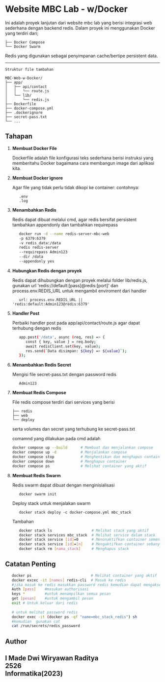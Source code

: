 # Website MBC Lab - w/Docker 

Ini adalah proyek lanjutan dari website mbc lab yang berisi integrasi  web sederhana dengan backend redis.
Dalam proyek ini menggunakan Docker yang terdiri dari; 
```
├── Docker Compose 
└── Docker Swarm
```
Redis yang digunakan sebagai penyimpanan cache/bertipe persistent data.

---
```
Struktur file tambahan 

MBC-Web-w-Docker/
├── app/
│   ├── api/contact
│   │   └── route.js
│   └── lib/
│       └── redis.js
├── Dockerfile
├── docker-compose.yml
├── .dockerignore
├── secret-pass.txt
└── ...

```

## Tahapan

1. **Membuat Docker File**
   
   Dockerfile adalah file konfigurasi teks sederhana berisi instruksi yang memberitahu Docker bagaimana cara membangun image dari aplikasi kita.

2. **Membuat Docker ignore**
   
   Agar file yang tidak perlu tidak dikopi ke container:
   contohnya:
   ```
      .env
      .log
   ```

3. **Menambahkan Redis**
   
   Redis dapat dibuat melalui cmd, agar redis bersifat persistent tambahkan appendonly dan tambahkan requirepass

   ```bash
      docker run -d --name redis-server-mbc-web 
      -p 6379:6379 
      -v redis_data:/data 
      redis redis-server 
      --requirepass Admin123
      --dir /data 
      --appendonly yes
   ```

4. **Hubungkan Redis dengan proyek**
   
   Redis dapat dihubungkan dengan proyek melalui folder lib/redis.js, 
   gunakan url 'redis://default:[pass]@redis:[port]'
   dan process.env.REDIS_URL untuk mengambil enviroment dari handler

   ```
      url: process.env.REDIS_URL || 'redis:default:Admin123@redis:6379'
   ```

5. **Handler Post**
   
   Perbaiki handler post pada app/api/contact/route.js agar dapat terhubung dengan redis

   ```bash
      app.post('/data', async (req, res) => {
         const { key, value } = req.body;
         await redisClient.set(key, value);
         res.send(`Data disimpan: ${key} => ${value}`);
      });
   ```

6. **Menambahkan Redis Secret**
   
   Mengisi file secret-pass.txt dengan password redis
   ```
      Admin123
   ```

7. **Membuat Redis Compose**
   
   File redis compose terdiri dari services yang berisi 
   ```
   ├── redis
   ├── web
   └── deploy
   ```
   serta volumes dan secret yang terhubung ke secret-pass.txt

   comamnd yang dilakukan pada cmd adalah 
   ```bash
   docker compose up --build      # Membuat dan menjalankan compose
   docker compose up -d           # Menjalankan compose 
   docker compose stop            # Menghentikan dan menghapus container sementara
   docker compose down            # Menghapus container 
   docker compose ps              # Melihat container yang aktif
   ```

8. **Membuat Redis Swarm**
   
   Redis swarm dapat dibuat dengan menginisialisasi
   ```
      docker swarm init 
   ```
   Deploy stack untuk menjalakan swarm
   ```
      docker stack deploy -c docker-compose.yml mbc_stack
   ```
   Tambahan
   ```bash
      docker stack ls                  # Melihat stack yang aktif
      docker stack services mbc_stack  # Melihat service dalam stack
      docker stack service [id]=0      # Menonaktifkan container sementara
      docker stack service [id]=[n]    # Mengaktifkan container sebanyak jumlah yang diinginkan
      docker stack rm [nama_stack]     # Menghapus stack
   ```
   
## Catatan Penting
   ```bash
      docker ps                           # Melihat container yang aktif
      docker excec -it [names] redis-cli  # Masuk ke redis
      #jika masuk ke redis masukkan password redis kemudian dapat mengakses isi redis dengan 
      Auth [pass]    #masukan authorisasi
      keys *         #untuk menampilkan semua pesan
      get [pesan]    #untuk mengambil pesan
      exit # Untuk keluar dari redis
      
      # untuk melihat password redis 
      docker exec -it (docker ps -qf "name=mbc_stack_redis") sh
      #kemudian  gunakan cat 
      cat /run/secrets/redis_password
   ```

## Author
I Made Dwi Wiryawan Raditya<br>
2526<br>
Informatika(2023)
---